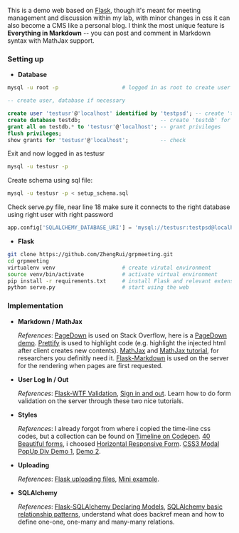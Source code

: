 This is a demo web based on [Flask](http://flask.pocoo.org/), though it's meant for meeting management and discussion within my lab, with minor changes in css it can also become a CMS like a personal blog. I think the most unique feature is **Everything in Markdown** -- you can post and comment in Markdown syntax with MathJax support.

### Setting up
+ **Database**
```bash
mysql -u root -p                    # logged in as root to create user
```

```sql
-- create user, database if necessary

create user 'testusr'@'localhost' identified by 'testpsd'; -- create 'testusr' with 'testpsd'
create database testdb;                         -- create 'testdb' for this project
grant all on testdb.* to 'testusr'@'localhost'; -- grant privileges
flush privileges;
show grants for 'testusr'@'localhost';          -- check
```

Exit and now logged in as testusr
```bash
mysql -u testusr -p
```

Create schema using sql file:
```bash
mysql -u testusr -p < setup_schema.sql
```

Check serve.py file, near line 18 make sure it connects to the right database using right user with right password
```python
app.config['SQLALCHEMY_DATABASE_URI'] = 'mysql://testusr:testpsd@localhost/testdb'
```

+ **Flask**
```bash
git clone https://github.com/ZhengRui/grpmeeting.git
cd grpmeeting
virtualenv venv                     # create virutal environment
source venv/bin/activate            # activate virtual environment
pip install -r requirements.txt     # install Flask and relevant extensions inside this virtual envorionment
python serve.py                     # start using the web
```




### Implementation
+ **Markdown / MathJax**

  *References*: [PageDown](https://code.google.com/p/pagedown/wiki/PageDown) is used on Stack Overflow, here is a [PageDown demo](http://pagedown.googlecode.com/hg/demo/browser/demo.html). [Prettify](https://code.google.com/p/google-code-prettify/wiki/GettingStarted) is used to highlight code (e.g. highlight the injected html after client creates new contents). [MathJax](http://docs.mathjax.org/en/latest/start.html) and [MathJax tutorial](http://meta.math.stackexchange.com/questions/5020/mathjax-basic-tutorial-and-quick-reference), for researchers you definitly need it. [Flask-Markdown](https://pythonhosted.org/Flask-Markdown/) is used on the server for the rendering when pages are first requested.

+ **User Log In / Out**

  *References*: [Flask-WTF Validation](http://code.tutsplus.com/tutorials/intro-to-flask-adding-a-contact-page--net-28982), [Sign in and out](http://code.tutsplus.com/tutorials/intro-to-flask-signing-in-and-out--net-29982). Learn how to do form validation on the server through these two nice tutorials.

+ **Styles**

  *References*: I already forgot from where i copied the time-line css codes, but a collection can be found on [Timeline on Codepen](http://codepen.io/tag/timeline/). [40 Beautiful forms](https://www.freshdesignweb.com/css-registration-form-templates/), i choosed [Horizontal Responsive Form](http://blog.templatemonster.com/demos/responsive-css3-horizontal-application-style-form-fields/demo/index.html). [CSS3 Modal PopUp Div Demo 1](http://jsfiddle.net/kumarmuthaliar/GG9Sa/1/), [Demo 2](http://www.script-tutorials.com/demos/222/index.html).

+ **Uploading**

  *References*: [Flask uploading files](http://flask.pocoo.org/docs/0.10/patterns/fileuploads/), [Mini example](http://code.runnable.com/UiPcaBXaxGNYAAAL/how-to-upload-a-file-to-the-server-in-flask-for-python).

+ **SQLAlchemy**

  *References*: [Flask-SQLAlchemy Declaring Models](https://pythonhosted.org/Flask-SQLAlchemy/models.html), [SQLAlchemy basic relationship patterns](http://docs.sqlalchemy.org/en/rel_1_0/orm/basic_relationships.html), understand what does backref mean and how to define one-one, one-many and many-many relations.


